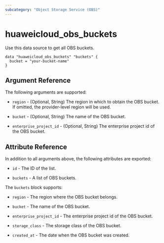 ```yaml
---
subcategory: "Object Storage Service (OBS)"
---
```


# huaweicloud_obs_buckets

Use this data source to get all OBS buckets.

```hcl
data "huaweicloud_obs_buckets" "buckets" {
  bucket = "your-bucket-name"
}
```

## Argument Reference

The following arguments are supported:

* `region` - (Optional, String) The region in which to obtain the OBS bucket.
  If omitted, the provider-level region will be used.

* `bucket` - (Optional, String) The name of the OBS bucket.

* `enterprise_project_id` - (Optional, String) The enterprise project id of the OBS bucket.

## Attribute Reference

In addition to all arguments above, the following attributes are exported:

* `id` - The ID of the list.

* `buckets` - A list of OBS buckets.

The `buckets` block supports:

* `region` - The region where the OBS bucket belongs.

* `bucket` - The name of the OBS bucket.

* `enterprise_project_id` - The enterprise project id of the OBS bucket.

* `storage_class` - The storage class of the OBS bucket.

* `created_at` - The date when the OBS bucket was created.
